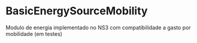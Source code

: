 # BasicEnergySourceMobility
Modulo de energia implementado no NS3 com compatibilidade a gasto por mobilidade (em testes)
